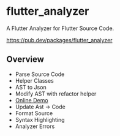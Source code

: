 # flutter_analyzer

A Flutter Analyzer for Flutter Source Code.

https://pub.dev/packages/flutter_analyzer

## Overview

- Parse Source Code
- Helper Classes
- AST to Json
- Modify AST with refactor helper
- [Online Demo](https://rodydavis.github.io/flutter_analyzer/)
- Update Ast -> Code
- Format Source
- Syntax Highlighting
- Analyzer Errors
